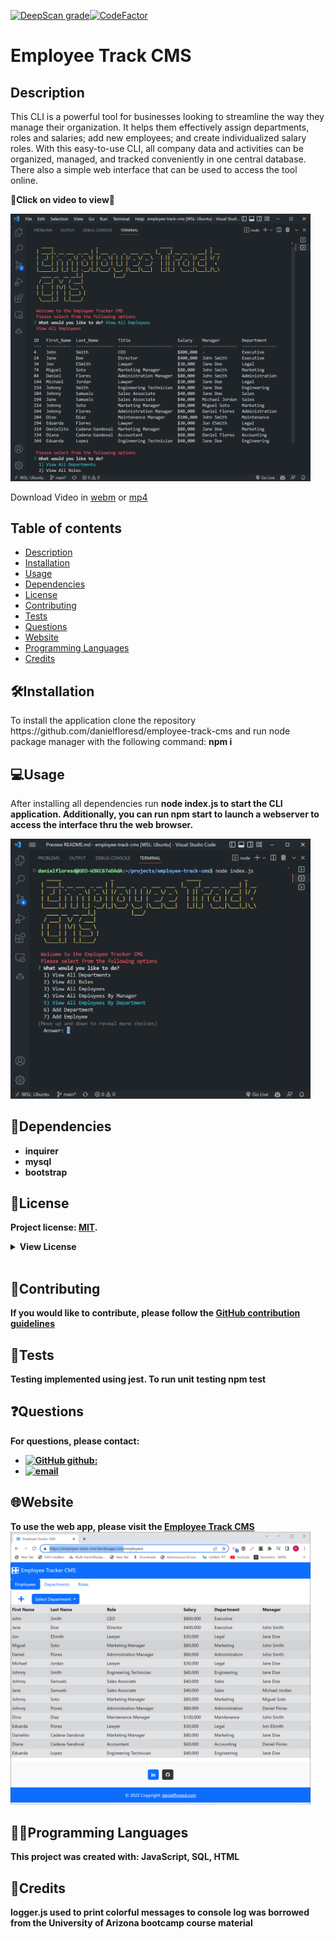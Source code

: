 [![DeepScan grade](https://deepscan.io/api/teams/19657/projects/23124/branches/691436/badge/grade.svg)](https://deepscan.io/dashboard#view=project&tid=19657&pid=23124&bid=691436)[![CodeFactor](https://www.codefactor.io/repository/github/danielfloresd/employee-track-cms/badge)](https://www.codefactor.io/repository/github/danielflores/demployee-track-cms)

# Employee Track CMS

## Description

<p>This CLI is a powerful tool for businesses looking to streamline the way they manage their organization. It helps them effectively assign departments, roles and salaries; add new employees; and create individualized salary roles. With this easy-to-use CLI, all company data and activities can be organized, managed, and tracked conveniently in one central database. There also a simple web interface that can be used to access the tool online.

<p><strong>🎥Click on video to view🎥</strong></p>

<a href="https://drive.google.com/file/d/1qTWG7uddcVcrCi7xVT3yNl4vStEt5ZMf/view?usp=share_link" target="_blank">
<img src="./public/assets/images/screenshot.PNG" width="480"></img>
</a>

Download Video in <a href="./public/images/video.webm">webm</a> or <a href="./public/images/video.mp4">mp4</a>

## Table of contents

- [Description](#description)
- [Installation](#🛠️installation)
- [Usage](#💻usage)
- [Dependencies](#🧩dependencies)
- [License](#📛license)
- [Contributing](#🤝contributing)
- [Tests](#📃tests)
- [Questions](#❓questions)
- [Website](#🌐website)
- [Programming Languages](#👨‍💻programming-languages)
- [Credits](#👨creadits)

## 🛠️Installation

<p>To install the application clone the repository https://github.com/danielfloresd/employee-track-cms and run node package manager with the following command: <strong>npm i</strong>
</p>

## 💻Usage

<p>
After installing all dependencies run <strong>node index.js<strong> to start the CLI application. Additionally, you can run <strong>npm start</strong> to launch a webserver to access the interface thru the web browser.
</p>

<img src="./public/assets/images/screenshot-2.PNG" width="480"><img>

## 🧩Dependencies

- inquirer
- mysql
- bootstrap

## 📛License

Project license: [MIT](https://choosealicense.com/licenses/mit).

<details><summary><b>View License</b></summary>MIT License

Copyright (c) 2022 Daniel Flores D

Permission is hereby granted, free of charge, to any person obtaining a copy
of this software and associated documentation files (the "Software"), to deal
in the Software without restriction, including without limitation the rights
to use, copy, modify, merge, publish, distribute, sublicense, and/or sell
copies of the Software, and to permit persons to whom the Software is
furnished to do so, subject to the following conditions:

The above copyright notice and this permission notice shall be included in all
copies or substantial portions of the Software.

THE SOFTWARE IS PROVIDED "AS IS", WITHOUT WARRANTY OF ANY KIND, EXPRESS OR
IMPLIED, INCLUDING BUT NOT LIMITED TO THE WARRANTIES OF MERCHANTABILITY,
FITNESS FOR A PARTICULAR PURPOSE AND NONINFRINGEMENT. IN NO EVENT SHALL THE
AUTHORS OR COPYRIGHT HOLDERS BE LIABLE FOR ANY CLAIM, DAMAGES OR OTHER
LIABILITY, WHETHER IN AN ACTION OF CONTRACT, TORT OR OTHERWISE, ARISING FROM,
OUT OF OR IN CONNECTION WITH THE SOFTWARE OR THE USE OR OTHER DEALINGS IN THE
SOFTWARE.

</details></br>

## 🤝Contributing

If you would like to contribute, please follow the [GitHub contribution guidelines](https://github.com/github/docs/blob/main/CONTRIBUTING.md)

## 📃Tests

Testing implemented using jest. To run unit testing <strong>npm test</strong>

## ❓Questions

For questions, please contact:

- [![GitHub github:](https://img.shields.io/badge/github:-danielfloresd-black.svg)](https://github.com/danielfloresd)
- [![email](https://img.shields.io/badge/email:-daniel.flor3s.d@gmail.com-blue.svg)](mailto:daniel.flor3s.d@gmail.com)


## 🌐Website

To use the web app, please visit the [Employee Track CMS](https://employee-track-cms.herokuapp.com/)
<img src="./public/assets/images/screenshot-web.PNG" width="480"></img>

## 👨‍💻Programming Languages

This project was created with: JavaScript, SQL, HTML

## 👨Credits

logger.js used to print colorful messages to console log was borrowed from the University of Arizona bootcamp course material

<!-- <b>User Story</b>
AS A manager
I WANT to generate a webpage that displays my team's basic info
SO THAT I have quick access to their emails and GitHub profiles

<b>Acceptance Criteria</b>
GIVEN a command-line application that accepts user input
WHEN I am prompted for my team members and their information
THEN an HTML file is generated that displays a nicely formatted team roster based on user input
WHEN I click on an email address in the HTML
THEN my default email program opens and populates the TO field of the email with the address
WHEN I click on the GitHub username
THEN that GitHub profile opens in a new tab
WHEN I start the application
THEN I am prompted to enter the team manager’s name, employee ID, email address, and office number
WHEN I enter the team manager’s name, employee ID, email address, and office number
THEN I am presented with a menu with the option to add an engineer or an intern or to finish building my team
WHEN I select the engineer option
THEN I am prompted to enter the engineer’s name, ID, email, and GitHub username, and I am taken back to the menu
WHEN I select the intern option
THEN I am prompted to enter the intern’s name, ID, email, and school, and I am taken back to the menu
WHEN I decide to finish building my team
THEN I exit the application, and the HTML is generated

</p>    -->

<!-- User Story
AS A business owner
I WANT to be able to view and manage the departments, roles, and employees in my company
SO THAT I can organize and plan my business
Acceptance Criteria
GIVEN a command-line application that accepts user input
WHEN I start the application
THEN I am presented with the following options: view all departments, view all roles, view all employees, add a department, add a role, add an employee, and update an employee role
WHEN I choose to view all departments
THEN I am presented with a formatted table showing department names and department ids
WHEN I choose to view all roles
THEN I am presented with the job title, role id, the department that role belongs to, and the salary for that role
WHEN I choose to view all employees
THEN I am presented with a formatted table showing employee data, including employee ids, first names, last names, job titles, departments, salaries, and managers that the employees report to
WHEN I choose to add a department
THEN I am prompted to enter the name of the department and that department is added to the database
WHEN I choose to add a role
THEN I am prompted to enter the name, salary, and department for the role and that role is added to the database
WHEN I choose to add an employee
THEN I am prompted to enter the employee’s first name, last name, role, and manager, and that employee is added to the database
WHEN I choose to update an employee role
THEN I am prompted to select an employee to update and their new role and this information is updated in the database -->

